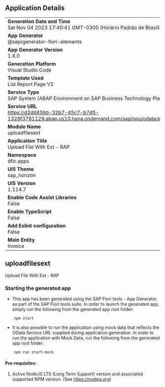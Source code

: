 ## Application Details
|               |
| ------------- |
|**Generation Date and Time**<br>Sat Nov 04 2023 17:40:41 GMT-0300 (Horário Padrão de Brasília)|
|**App Generator**<br>@sap/generator-fiori-elements|
|**App Generator Version**<br>1.8.0|
|**Generation Platform**<br>Visual Studio Code|
|**Template Used**<br>List Report Page V2|
|**Service Type**<br>SAP System (ABAP Environment on SAP Business Technology Platform)|
|**Service URL**<br>https://d2dd45bb-32b7-45c7-b7d5-1328f3781129.abap.us10.hana.ondemand.com/sap/opu/odata/sap/YUI_02_RAP_INVOIC_EXT_DFLC
|**Module Name**<br>uploadfilesext|
|**Application Title**<br>Upload File With Ext - RAP|
|**Namespace**<br>dflc.apps|
|**UI5 Theme**<br>sap_horizon|
|**UI5 Version**<br>1.114.7|
|**Enable Code Assist Libraries**<br>False|
|**Enable TypeScript**<br>False|
|**Add Eslint configuration**<br>False|
|**Main Entity**<br>Invoice|

## uploadfilesext

Upload File With Ext - RAP

### Starting the generated app

-   This app has been generated using the SAP Fiori tools - App Generator, as part of the SAP Fiori tools suite.  In order to launch the generated app, simply run the following from the generated app root folder:

```
    npm start
```

- It is also possible to run the application using mock data that reflects the OData Service URL supplied during application generation.  In order to run the application with Mock Data, run the following from the generated app root folder:

```
    npm run start-mock
```

#### Pre-requisites:

1. Active NodeJS LTS (Long Term Support) version and associated supported NPM version.  (See https://nodejs.org)


